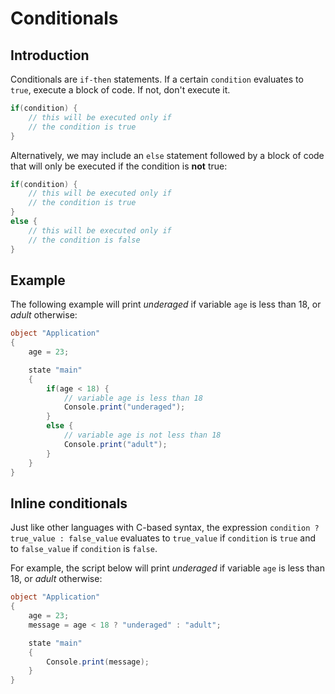 Conditionals
============

Introduction
------------

Conditionals are `if-then` statements. If a certain `condition` evaluates to `true`, execute a block of code. If not, don't execute it.

```cs
if(condition) {
    // this will be executed only if
    // the condition is true
}
```

Alternatively, we may include an `else` statement followed by a block of code that will only be executed if the condition is **not** true:

```cs
if(condition) {
    // this will be executed only if
    // the condition is true
}
else {
    // this will be executed only if
    // the condition is false
}
```

Example
-------

The following example will print *underaged* if variable `age` is less than 18, or *adult* otherwise:

```cs
object "Application"
{
    age = 23;

    state "main"
    {
        if(age < 18) {
            // variable age is less than 18
            Console.print("underaged");
        }
        else {
            // variable age is not less than 18
            Console.print("adult");
        }
    }
}
```


Inline conditionals
-------------------

Just like other languages with C-based syntax, the expression `condition ? true_value : false_value` evaluates to `true_value` if `condition` is `true` and to `false_value` if `condition` is `false`.

For example, the script below will print *underaged* if variable `age` is less than 18, or *adult* otherwise:

```cs
object "Application"
{
    age = 23;
    message = age < 18 ? "underaged" : "adult";

    state "main"
    {
        Console.print(message);
    }
}
```
